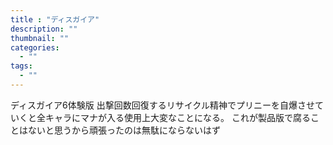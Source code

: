 ```yaml
---
title : "ディスガイア"
description: ""
thumbnail: ""
categories:
  - ""
tags:
  - ""
---
```


ディスガイア6体験版
出撃回数回復するリサイクル精神でプリニーを自爆させていくと全キャラにマナが入る使用上大変なことになる。
これが製品版で腐ることはないと思うから頑張ったのは無駄にならないはず
